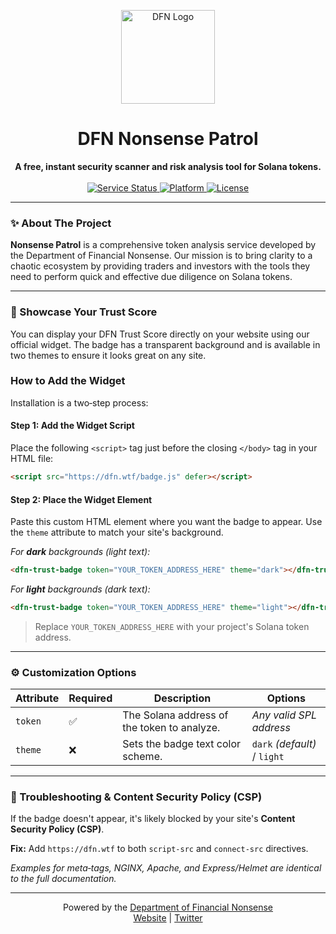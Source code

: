 
<p align="center">
  <img src="https://dfn.wtf/DFN_logo_IDK_center.png" alt="DFN Logo" width="150"/>
</p>

<h1 align="center">DFN Nonsense Patrol</h1>

<p align="center">
  <strong>A free, instant security scanner and risk analysis tool for Solana tokens.</strong>
  <br /><br />
  <a href="https://dfn.wtf/patrol">
    <img src="https://img.shields.io/badge/service-online-success.svg" alt="Service Status">
  </a>
  <a href="https://github.com/dfnwtf/patrol">
    <img src="https://img.shields.io/badge/platform-Solana-blueviolet.svg" alt="Platform">
  </a>
  <a href="LICENSE">
    <img src="https://img.shields.io/badge/license-MIT-green.svg" alt="License">
  </a>
</p>

---

### ✨ About The Project

**Nonsense Patrol** is a comprehensive token analysis service developed by the Department of Financial Nonsense. Our mission is to bring clarity to a chaotic ecosystem by providing traders and investors with the tools they need to perform quick and effective due diligence on Solana tokens.

---

### 🚀 Showcase Your Trust Score

You can display your DFN Trust Score directly on your website using our official widget. The badge has a transparent background and is available in two themes to ensure it looks great on any site.

### How to Add the Widget

Installation is a two‑step process:

#### **Step 1: Add the Widget Script**

Place the following `<script>` tag just before the closing `</body>` tag in your HTML file:

```html
<script src="https://dfn.wtf/badge.js" defer></script>
```

#### **Step 2: Place the Widget Element**

Paste this custom HTML element where you want the badge to appear. Use the `theme` attribute to match your site's background.

*For **dark** backgrounds (light text):*

```html
<dfn-trust-badge token="YOUR_TOKEN_ADDRESS_HERE" theme="dark"></dfn-trust-badge>
```

*For **light** backgrounds (dark text):*

```html
<dfn-trust-badge token="YOUR_TOKEN_ADDRESS_HERE" theme="light"></dfn-trust-badge>
```

> Replace `YOUR_TOKEN_ADDRESS_HERE` with your project's Solana token address.

---

### ⚙️ Customization Options

| Attribute | Required | Description | Options |
|-----------|----------|-------------|---------|
| `token`   | ✅       | The Solana address of the token to analyze. | *Any valid SPL address* |
| `theme`   | ❌       | Sets the badge text color scheme. | `dark` *(default)* / `light` |

---

### 🔧 Troubleshooting & Content Security Policy (CSP)

If the badge doesn't appear, it's likely blocked by your site's **Content Security Policy (CSP)**.

**Fix:** Add `https://dfn.wtf` to both `script-src` and `connect-src` directives.

_Examples for meta‑tags, NGINX, Apache, and Express/Helmet are identical to the full documentation._

---

<p align="center">
  Powered by the <a href="https://dfn.wtf">Department of Financial Nonsense</a><br/>
  <a href="https://dfn.wtf">Website</a> | <a href="https://x.com/IDK_DFN">Twitter</a>
</p>
